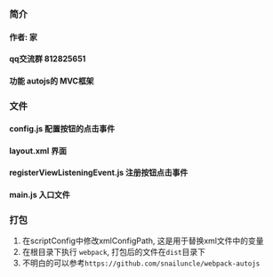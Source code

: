 
### 简介
#### 作者: 家
#### qq交流群 812825651
#### 功能 autojs的 MVC框架  

### 文件
#### config.js 配置按钮的点击事件
#### layout.xml 界面
#### registerViewListeningEvent.js 注册按钮点击事件
#### main.js 入口文件

### 打包
1. 在scriptConfig中修改xmlConfigPath, 这是用于替换xml文件中的变量
2. 在根目录下执行 `webpack`, 打包后的文件在`dist`目录下
3. 不明白的可以参考`https://github.com/snailuncle/webpack-autojs`
